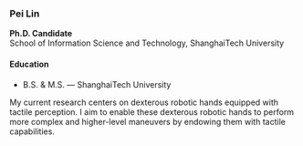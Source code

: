 ### Pei Lin  
**Ph.D. Candidate**  
School of Information Science and Technology, ShanghaiTech University  

#### Education
- B.S. & M.S. — ShanghaiTech University

My current research centers on dexterous robotic hands equipped with tactile perception. I aim to enable these dexterous robotic hands to perform more complex and higher-level maneuvers by endowing them with tactile capabilities.